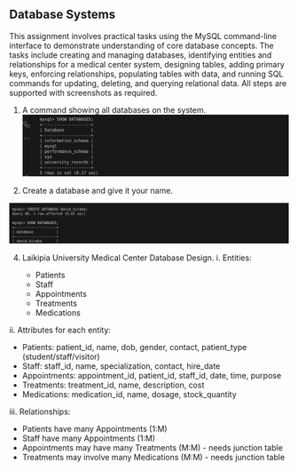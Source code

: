 ## Database Systems

This assignment involves practical tasks using the MySQL command-line interface to demonstrate understanding of core database concepts. The tasks include creating and managing databases, identifying entities and relationships for a medical center system, designing tables, adding primary keys, enforcing relationships, populating tables with data, and running SQL commands for updating, deleting, and querying relational data. All steps are supported with screenshots as required.

1. A command showing all databases on the system.
![alt text](<Command showing all databases on the system.png>)

1. Create a database and give it your name.

![alt text](<create database.png>)

4. Laikipia University Medical Center Database Design.
   i. Entities:

    - Patients
    - Staff
    - Appointments
    - Treatments
    - Medications

ii. Attributes for each entity:

- Patients: patient_id, name, dob, gender, contact, patient_type (student/staff/visitor)
- Staff: staff_id, name, specialization, contact, hire_date
- Appointments: appointment_id, patient_id, staff_id, date, time, purpose
- Treatments: treatment_id, name, description, cost
- Medications: medication_id, name, dosage, stock_quantity

iii. Relationships:
- Patients have many Appointments (1:M)
- Staff have many Appointments (1:M)
- Appointments may have many Treatments (M:M) - needs junction table
- Treatments may involve many Medications (M:M) - needs junction table
